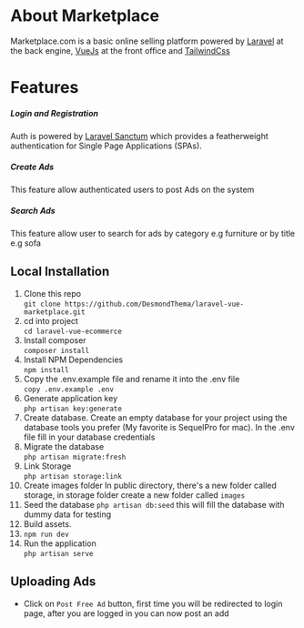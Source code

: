 # About Marketplace

Marketplace.com is a basic online selling platform powered by [Laravel](https://laravel.com/) at the back engine, [VueJs](https://vuejs.org/) at the front office and [TailwindCss](https://tailwindcss.com)

# Features

##### Login and Registration

Auth is powered by [Laravel Sanctum](https://laravel.com/docs/8.x/sanctum) which provides a featherweight authentication for Single Page Applications (SPAs).

##### Create Ads
This feature allow authenticated users to post Ads on the system

##### Search Ads
This feature allow user to search for ads by category e.g furniture or by title e.g sofa

## Local Installation
1. Clone this repo  
`git clone https://github.com/DesmondThema/laravel-vue-marketplace.git`
2. cd into project  
`cd laravel-vue-ecommerce`
3. Install composer  
`composer install`
4. Install NPM Dependencies  
`npm install`
5. Copy the .env.example file and rename it into the .env file  
`copy .env.example .env` 
6. Generate application key  
`php artisan key:generate  
`
7. Create database. 
Create an empty database for your project using the database tools you prefer (My favorite is SequelPro for mac). In the .env file fill in your database credentials
8. Migrate the database  
`php artisan migrate:fresh` 
9. Link Storage  
`php artisan storage:link` 
10. Create images folder 
In public directory, there's a new folder called storage, in storage folder create a new folder called `images`
11. Seed the database 
`php artisan db:seed` 
this will fill the database with dummy data for testing 
12. Build assets. 
12. `npm run dev`
13. Run the application  
`php artisan serve`  

## Uploading Ads 
- Click on `Post Free Ad` button, first time you will be redirected to login page, after you are logged in you can now post an add
